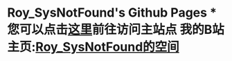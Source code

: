 # Roy_SysNotFound's Github Pages *您可以点击[这里](https://www.roy-xiaozhan.top)前往访问主站点 我的B站主页:[Roy_SysNotFound的空间](https://space.bilibili.com/1653312994)
